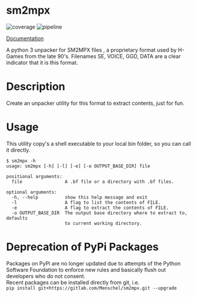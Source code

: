 # sm2mpx

![coverage](https://gitlab.com/Menschel/sm2mpx/badges/master/coverage.svg)
![pipeline](https://gitlab.com/Menschel/sm2mpx/badges/master/pipeline.svg)

[Documentation](https://menschel.gitlab.io/sm2mpx/)


A python 3 unpacker for SM2MPX files , a proprietary format used by H-Games from the late 90's.
Filenames SE, VOICE, GGD, DATA are a clear indicator that it is this format.

# Description

Create an unpacker utility for this format to extract contents, just for fun.

# Usage

This utility copy's a shell executable to your local bin folder, so you can call it directly.
```
$ sm2mpx -h
usage: sm2mpx [-h] [-l] [-e] [-o OUTPUT_BASE_DIR] file

positional arguments:
  file                A .bf file or a directory with .bf files.

optional arguments:
  -h, --help          show this help message and exit
  -l                  A flag to list the contents of FILE.
  -e                  A flag to extract the contents of FILE.
  -o OUTPUT_BASE_DIR  The output base directory where to extract to, defaults
                      to current working directory.
```

# Deprecation of PyPi Packages
Packages on PyPi are no longer updated due to attempts of the Python Software Foundation to enforce new rules and basically flush out 
developers who do not consent.  
Recent packages can be installed directly from git, i.e.   
```pip install git+https://gitlab.com/Menschel/sm2mpx.git --upgrade```
